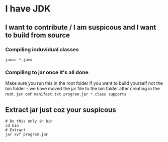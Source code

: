 
# I have JDK
## I want to contribute / I am suspicous and I want to build from source
### Compiling induvidual classes
` javac *.java `
### Compiling to jar once it's all done
Make sure you run this in the root folder if you want to build yourself not the bin folder - we have moved the jar file to the bin folder after creating in the root.
` jar cmf manifest.txt program.jar *.class supports `
## Extract jar just coz your suspicous
``` shell
# Do this only in bin
cd bin
# Extract
jar xvf program.jar
```